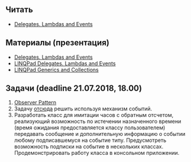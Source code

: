 ## Читать
- [Delegates. Lambdas and Events](https://github.com/EPM-RD-NETLAB/.NET-Framework-modules/tree/master/M9.%20Delegates.%20Lambdas%20and%20Events)

## Материалы (презентация)
- [Delegates. Lambdas and Events](https://github.com/EPM-RD-NETLAB/.NET-Framework-modules/tree/master/M9.%20Delegates.%20Lambdas%20and%20Events)
- [LINQPad Delegates. Lambdas and Events](https://drive.google.com/drive/u/0/folders/1mK_VDF-V8U7B2sGUQxro0qKLFaEbWl3o)
- [LINQPad Generics and Collections]()

## Задачи (deadline 21.07.2018, 18.00)

1. [Observer Pattern](https://github.com/AnzhelikaKravchuk/ObserverPatternDemo)
2. Задачу  [отсюда](https://github.com/AnzhelikaKravchuk/ObserverPatternDemo) решить используя механизм событий.
3. Разработать класс для имитации часов с обратным отсчетом, реализующий возможность по истечении назначенного времени (время ожидания предоставляется классу пользователем) передавать сообщение и дополнительную информацию о событии любому подписавшемуся на событие типу. Предусмотреть возможность подписки на событие в нескольких классах. Продемонстрировать работу класса в консольном приложении.
